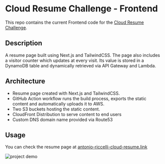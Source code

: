 # Cloud Resume Challenge - Frontend

This repo contains the current Frontend code for the [Cloud Resume Challenge](https://cloudresumechallenge.dev/).

## Description

A resume page built using Next.js and TailwindCSS. 
The page also includes a visitor counter which updates at every visit. Its value is stored in a DynamoDB table and dynamically retrieved via API Gateway and Lambda. 

## Architecture

- Resume page created with Next.js and TailwindCSS.
- GitHub Action workflow runs the build process, exports the static content and automatically uploads it to AWS.
- Two S3 buckets hosting the static content.
- CloudFront Distribution to serve content to end users
- Custom DNS domain name provided via Route53

## Usage

You can check the resume page at [antonio-riccelli-cloud-resume.link]([antonio-riccelli-cloud-resume.link/](https://www.antonio-riccelli-cloud-resume.link/))

![project demo](https://github.com/Antonio-Riccelli/cloud-resume-challenge-frontend/assets/39813213/3650fad1-5988-40ec-ab2e-71a5432a1aab)

